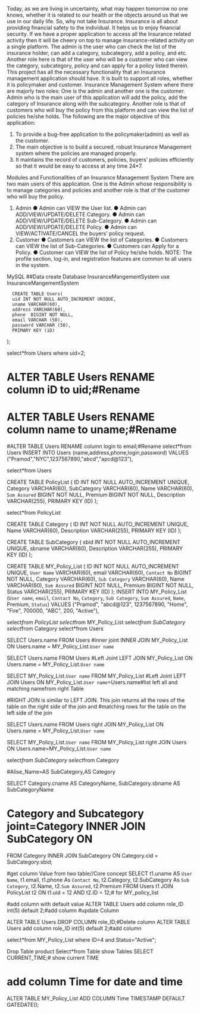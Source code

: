  Today, as we are living in uncertainty, what may happen tomorrow no one knows, whether it is related to our health or the objects around us that we use in our daily life. So, why not take Insurance. Insurance is all about providing financial safety to the individual. It helps us to enjoy financial security. If we have a proper application to access all the Insurance related activity then it will be cheery on top
to manage Insurance-related activity on a single platform. The admin is the user who can check the list of the insurance holder, can add a category, subcategory, add a policy, and etc. Another role here is that of the user who will be a customer who can view the category, subcategory, policy and can apply for a policy listed therein.
This project has all the necessary functionality that an Insurance management application should have. It is built to support all roles, whether it is policymaker and customer.
Insurance Management System where there are majorly two roles: One is the admin and another one is the customer. Admin who is the main user of this application will add the policy, add the category of Insurance along with the subcategory. Another role is that of customers who will buy the policy from this platform and can view the list of policies he/she holds.
The following are the major objective of this application:
1. To provide a bug-free application to the policymaker(admin) as well as the customer.
2. The main objective is to build a secured, robust Insurance Management system where the policies are managed properly.
3. It maintains the record of customers, policies, buyers’ policies efficiently so that it would be easy to access at any time 24*7.

 Modules and Functionalities of an Insurance Management System
There are two main users of this application. One is the Admin whose responsibility is to manage categories and policies and another role is that of the customer who will buy the policy.
1) Admin
● Admin can VIEW the User list.
● Admin can ADD/VIEW/UPDATE/DELETE Category.
● Admin can ADD/VIEW/UPDATE/DELETE Sub-Category.
● Admin can ADD/VIEW/UPDATE/DELETE Policy.
● Admin can VIEW/ACTIVATE/CANCEL the buyers’ policy request.
2) Customer
● Customers can VIEW the list of Categories.
● Customers can VIEW the list of Sub-Categories.
● Customers can Apply for a Policy.
● Customer can VIEW the list of Policy he/she holds.
NOTE: The profile section, log-in, and registration features are common to all users in the system.

MySQL ##Data 
create Database InsuranceMangementSystem
use InsuranceMangementSystem

      CREATE TABLE Users(
      uid INT NOT NULL AUTO_INCREMENT UNIQUE,
      uname VARCHAR(60),
      address VARCHAR(60),
      phone  BIGINT NOT NULL,
      email VARCHAR (50),
      password VARCHAR (50),
      PRIMARY KEY (iD)
);

select*from Users where uid=2;
# ALTER TABLE  Users RENAME column iD to uid;#Rename     
 # ALTER TABLE  Users RENAME column name to uname;#Rename  
#ALTER TABLE  Users RENAME column login  to email;#Rename 
select*from Users
INSERT INTO  Users (name,address,phone,login,password) VALUES ("Pramod","NYC",1237567890,"abcd","apcd@123"),
                                                                 
select*from Users



CREATE TABLE PolicyList (
    ID INT NOT NULL AUTO_INCREMENT UNIQUE,
    Category VARCHAR(60),
    SubCategory VARCHAR(60),
    Name VARCHAR(60),
    `Sum Assured` BIGINT NOT NULL,
    Premium BIGINT NOT NULL,
    Description VARCHAR(255),
    PRIMARY KEY (ID)
);

select*from PolicyList

CREATE TABLE Category (
    ID INT NOT NULL AUTO_INCREMENT UNIQUE,
    Name VARCHAR(60),
    Description VARCHAR(255),
    PRIMARY KEY (ID)
);

CREATE TABLE SubCategory (
    sbid INT NOT NULL AUTO_INCREMENT UNIQUE,
    sbname VARCHAR(60),
    Description VARCHAR(255),
    PRIMARY KEY (ID)
);

CREATE TABLE MY_Policy_List (
    ID INT NOT NULL AUTO_INCREMENT UNIQUE,
    `User Name` VARCHAR(60),
      email VARCHAR(60),
    `Contact No` BIGINT NOT NULL,
    Category VARCHAR(60),
    `Sub Category` VARCHAR(60),
    Name VARCHAR(60),
    `Sum Assured` BIGINT NOT NULL,
    Premium BIGINT NOT NULL,
    Status VARCHAR(255),
    PRIMARY KEY (ID)
);
INSERT INTO MY_Policy_List (`User name`, `email`, `Contact No`, `Category`, `Sub Category`, `Sum Assured`, `Name`, Premium, `Status`)
VALUES  ("Pramod", "abcd@123", 1237567890, "Home", "Fire", 700000, "ABC", 200, "Active"),


select*from PolicyList
select*from MY_Policy_List
select*from SubCategory
select*from Category
select*from Users


SELECT Users.name FROM  Users #inner joint
INNER JOIN MY_Policy_List 
ON Users.name = MY_Policy_List.`User name`

SELECT Users.name FROM  Users #Left Joint
LEFT JOIN MY_Policy_List
ON Users.name = MY_Policy_List.`User name`

SELECT MY_Policy_List.`User name` FROM  MY_Policy_List #Left Joint
LEFT JOIN Users
ON MY_Policy_List.`User name`=Users.name#list left all and matching namefrom  right Table

#RIGHT JOIN is similar to LEFT JOIN. This join returns all the rows of the table on the right side of the join and 
#matching rows for the table on the left side of the join

SELECT Users.name FROM  Users 
right  JOIN MY_Policy_List
ON Users.name = MY_Policy_List.`User name`

SELECT MY_Policy_List.`User name` FROM  MY_Policy_List
right  JOIN Users
ON Users.name=MY_Policy_List.`User name`

select*from SubCategory
select*from Category

#Alise_Name=AS SubCategory,AS Category

SELECT Category.cname AS CategoryName, SubCategory.sbname AS SubCategoryName
# Category and Subcategory joint=Category INNER JOIN SubCategory ON
FROM Category 
INNER JOIN SubCategory ON Category.cid = SubCategory.sbid;

   
     
#get column Value from two table//Core concept
SELECT t1.uname AS `User Name`, t1.email, t1.phone As `Contact No`,
t2.Category, t2.SubCategory As `Sub Category`, t2.Name, t2.`Sum Assured`, t2.Premium
FROM Users t1
JOIN PolicyList t2 ON t1.uid = 12 AND t2.ID = 12;# for MY_policy_list

#add column with default value
ALTER TABLE Users add column role_ID int(5) default 2;#add column
#update Column

ALTER TABLE Users DROP COLUMN  role_ID;#Delete column
ALTER TABLE Users add column role_ID int(5) default 2;#add column

select*from  MY_Policy_List where ID=4 and Status="Active";

Drop Table product
Select*from Table
show Tables
SELECT CURRENT_TIME;# show current TIME

# add column Time for date and time 
ALTER TABLE MY_Policy_List ADD COLUMN Time TIMESTAMP DEFAULT GATEDATE();
















